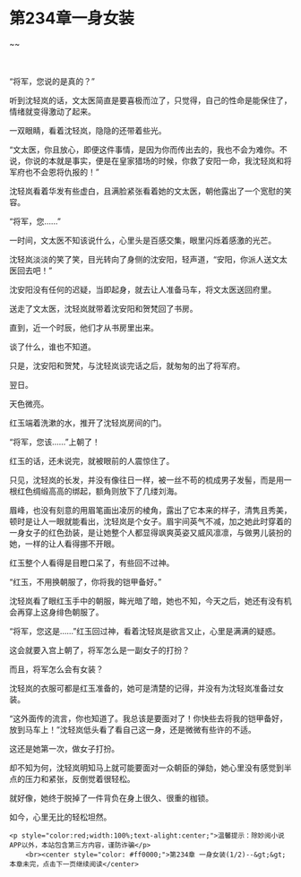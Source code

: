 # 第234章一身女装
~~
    	    <p name="pagetop" href="javascript:void(0);" onclick="return false" style="line-height: 35px;padding: 10px;color: #333;"> </p><p>“将军，您说的是真的？”</p><p>听到沈轻岚的话，文太医简直是要喜极而泣了，只觉得，自己的性命是能保住了，情绪就变得激动了起来。</p><p>一双眼睛，看着沈轻岚，隐隐的还带着些光。</p><p>“文太医，你且放心，即便这件事情，是因为你而传出去的，我也不会为难你。不说，你说的本就是事实，便是在皇家猎场的时候，你救了安阳一命，我沈轻岚和将军府也不会恩将仇报的！”</p><p>沈轻岚看着华发有些虚白，且满脸紧张看着她的文太医，朝他露出了一个宽慰的笑容。</p><p>“将军，您……”</p><p>一时间，文太医不知该说什么，心里头是百感交集，眼里闪烁着感激的光芒。</p><p>沈轻岚淡淡的笑了笑，目光转向了身侧的沈安阳，轻声道，“安阳，你派人送文太医回去吧！”</p><p>沈安阳没有任何的迟疑，当即起身，就去让人准备马车，将文太医送回府里。</p><p>送走了文太医，沈轻岚就带着沈安阳和贺梵回了书房。</p><p>直到，近一个时辰，他们才从书房里出来。</p><p>谈了什么，谁也不知道。</p><p>只是，沈安阳和贺梵，与沈轻岚谈完话之后，就匆匆的出了将军府。</p><p>翌日。</p><p>天色微亮。</p><p>红玉端着洗漱的水，推开了沈轻岚房间的门。</p><p>“将军，您该……”上朝了！</p><p>红玉的话，还未说完，就被眼前的人震惊住了。</p><p>只见，沈轻岚的长发，并没有像往日一样，被一丝不苟的梳成男子发髻，而是用一根红色绸缎高高的绑起，额角则放下了几缕刘海。</p><p>眉峰，也没有刻意的用眉笔画出凌厉的棱角，露出了它本来的样子，清隽且秀美，顿时是让人一眼就能看出，沈轻岚是个女子。眉宇间英气不减，加之她此时穿着的一身女子的红色劲装，是让她整个人都显得飒爽英姿又威风凛凛，与做男儿装扮的她，一样的让人看得挪不开眼。</p><p>红玉整个人看得是目瞪口呆了，有些回不过神。</p><p>“红玉，不用换朝服了，你将我的铠甲备好。”</p><p>沈轻岚看了眼红玉手中的朝服，眸光暗了暗，她也不知，今天之后，她还有没有机会再穿上这身绯色朝服了。</p><p>“将军，您这是……”红玉回过神，看着沈轻岚是欲言又止，心里是满满的疑惑。</p><p>这会就要入宫上朝了，将军怎么是一副女子的打扮？</p><p>而且，将军怎么会有女装？</p><p>沈轻岚的衣服可都是红玉准备的，她可是清楚的记得，并没有为沈轻岚准备过女装。</p><p>“这外面传的流言，你也知道了。我总该是要面对了！你快些去将我的铠甲备好，放到马车上！”沈轻岚低头看了看自己这一身，还是微微有些许的不适。</p><p>这还是她第一次，做女子打扮。</p><p>却不知为何，沈轻岚明知马上就可能要面对一众朝臣的弹劾，她心里没有感觉到半点的压力和紧张，反倒觉着很轻松。</p><p>就好像，她终于脱掉了一件背负在身上很久、很重的枷锁。</p><p>如今，心里无比的轻松坦然。</p>
    	
   	<p style="color:red;width:100%;text-alight:center;">温馨提示：除妙阅小说APP以外，本站包含第三方内容，谨防诈骗</p>
    	<br><center style="color: #ff0000;">第234章 一身女装(1/2)--&gt;&gt;本章未完，点击下一页继续阅读</center>
    	